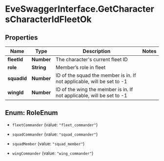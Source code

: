 # EveSwaggerInterface.GetCharactersCharacterIdFleetOk

## Properties
Name | Type | Description | Notes
------------ | ------------- | ------------- | -------------
**fleetId** | **Number** | The character's current fleet ID | 
**role** | **String** | Member’s role in fleet | 
**squadId** | **Number** | ID of the squad the member is in. If not applicable, will be set to -1 | 
**wingId** | **Number** | ID of the wing the member is in. If not applicable, will be set to -1 | 


<a name="RoleEnum"></a>
## Enum: RoleEnum


* `fleetCommander` (value: `"fleet_commander"`)

* `squadCommander` (value: `"squad_commander"`)

* `squadMember` (value: `"squad_member"`)

* `wingCommander` (value: `"wing_commander"`)





